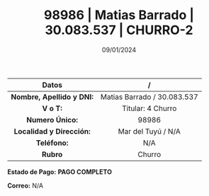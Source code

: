 ﻿---
title: 98986 | Matias Barrado | 30.083.537 | CHURRO-2
date: 09/01/2024
draft: false
tags: ['mar del tuyu', 'titular', 'churro']
---

|          **Datos**          |  /  |
|:---------------------------:|:---:|
| **Nombre, Apellido y DNI:** | Matias Barrado / 30.083.537 |
|          **V o T:**         | Titular: 4 Churro |
|      **Numero Único:**      | 98986 |
|  **Localidad y Dirección:** | Mar del Tuyú / N/A |
|        **Teléfono:**        | N/A |
|          **Rubro**          | Churro |

**Estado de Pago:** **PAGO COMPLETO**

**Correo:** N/A
